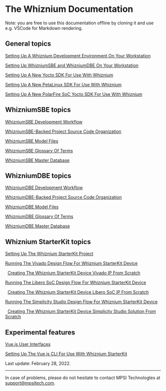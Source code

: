 # The Whiznium Documentation

Note: you are free to use this documentation offline by cloning it and use e.g. VSCode for Markdown rendering.

## General topics

[Setting Up A Whiznium Development Environment On Your Workstation](./setup.md)

[Setting Up WhizniumSBE and WhizniumDBE On Your Workstation](./setup_sbedbe.md)

[Setting Up A New Yocto SDK For Use With Whiznium](./setup_yocto.md)

[Setting Up A New PetaLinux SDK For Use With Whiznium](./setup_peta.md)

[Setting Up A New PolarFire SoC Yocto SDK For Use With Whiznium](./setup_riscv.md)

<!-- [Working With Cloud-based Whiznium (WaaS)](./whiz_cloud.md) -->

## WhizniumSBE topics

[WhizniumSBE Development Workflow](./sbe.md)

[WhizniumSBE-Backed Project Source Code Organization](./sbeincl.md)

[WhizniumSBE Model Files](./sbemdl.md)

[WhizniumSBE Glossary Of Terms](./sbegloss.md)

[WhizniumSBE Master Database](./sbedb.md)

## WhizniumDBE topics

[WhizniumDBE Development Workflow](./dbe.md)

[WhizniumDBE-Backed Project Source Code Organization](./dbeincl.md)

[WhizniumDBE Model Files](./dbemdl.md)

[WhizniumDBE Glossary Of Terms](./dbegloss.md)

[WhizniumDBE Master Database](./dbedb.md)

## Whiznium StarterKit topics

[Setting Up The Whiznium StarterKit Project](./wzsk.md)

[Running The Vivado Design Flow For Whiznium StarterKit Device](./wskd_vivado.md)

&nbsp;&nbsp;[Creating The Whiznium StarterKit Device Vivado IP From Scratch](./wskdip_vivado.md)

[Running The Libero SoC Design Flow For Whiznium StarterKit Device](./wskd_libero.md)

&nbsp;&nbsp;[Creating The Whiznium StarterKit Device Libero SoC IP From Scratch](./wskdip_libero.md)

[Running The Simplicity Studio Design Flow For Whiznium StarterKit Device](./wskd_splcty.md)

&nbsp;&nbsp;[Creating The Whiznium StarterKit Device Simplicity Studio Solution From Scratch](./wskdsln_splcty.md)

## Experimental features

[Vue.js User Interfaces](./vuejs.md)

[Setting Up The Vue.js CLI For Use With Whiznium StarterKit](./wzsk_vuecli.md)

Last update: February 28, 2022.

---

In case of problems, please do not hesitate to contact MPSI Technologles at [support@mpsitech.com](mailto:support@mpsitech.com).
